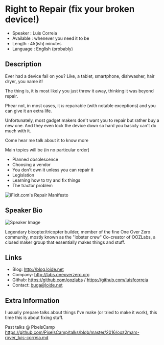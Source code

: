 
Right to Repair (fix your broken device!)
=========================

* Speaker   : Luis Correia
* Available : whenever you need it to be
* Length    : 45(ish) minutes
* Language  : English (probably)

Description
-----------

Ever had a device fail on you? Like, a tablet, smartphone, dishwasher, hair dryer, you name it!

The thing is, it is most likely you just threw it away, thinking it was beyond repair.

Phear not, in most cases, it *is* repairable (with notable exceptions) and you can give it an extra life.

Unfortunately, most gadget makers don't want you to repair but rather buy a new one. And they even lock the device down so hard you basicly can't do much with it. 

Come hear me talk about it to know more

Main topics will be (in no particular order)

* Planned obsolescence
* Choosing a vendor
* You don't own it unless you can repair it
* Legislation
* Learning how to try and fix things
* The tractor problem

![iFixit.com's Repair Manifesto](http://i.loide.net/talks/RepairManifesto.png)


Speaker Bio
-----------

![Speaker Image](https://avatars3.githubusercontent.com/u/191885?v=3&s=400)

Legendary bicopter/tricopter builder, member of the fine One Over Zero community, mostly known as the "lobster crew"
Co-creator of OOZLabs, a closed maker group that essentially makes things and stuff.

Links
-----

* Blog: http://blog.loide.net
* Company: http://labs.oneoverzero.org
* Github: https://github.com/oozlabs / https://github.com/luisfcorreia
* Contact: buga@loide.net

Extra Information
-----------------

I usually prepare talks about things I've make (or tried to make it work), this time this is about fixing stuff.

Past talks @ PixelsCamp https://github.com/PixelsCamp/talks/blob/master/2016/ooz2mars-rover_luis-correia.md

